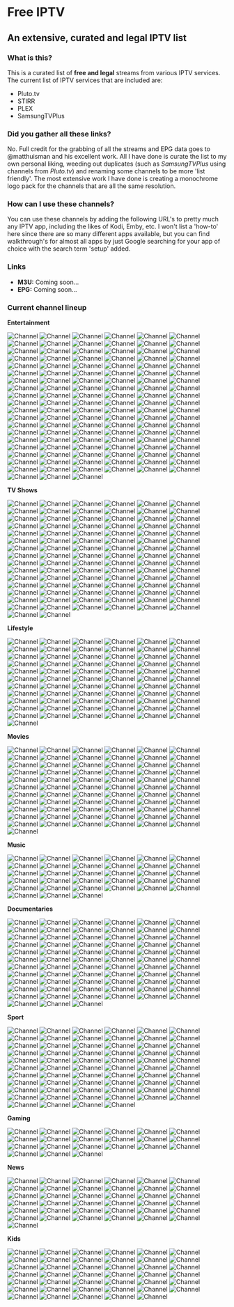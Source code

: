 # Free IPTV
## An extensive, curated and legal IPTV list

### What is this?
This is a curated list of **free and legal** streams from various IPTV services. The current list of IPTV services that are included are:
* Pluto.tv
* STIRR
* PLEX
* SamsungTVPlus

### Did you gather all these links?
No. Full credit for the grabbing of all the streams and EPG data goes to @matthuisman and his excellent work. All I have done is curate the list to my own personal liking, weeding out duplicates (such as *SamsungTVPlus* using channels from *Pluto.tv*) and renaming some channels to be more 'list friendly'. The most extensive work I have done is creating a monochrome logo pack for the channels that are all the same resolution.

### How can I use these channels?
You can use these channels by adding the following URL's to pretty much any IPTV app, including the likes of Kodi, Emby, etc. I won't list a 'how-to' here since there are so many different apps available, but you can find walkthrough's for almost all apps by just Google searching for your app of choice with the search term 'setup' added.

### Links
* **M3U:** Coming soon...
* **EPG:** Coming soon...

### Current channel lineup
**Entertainment**

![Channel](https://github.com/RW1986/IPTV/raw/main/logos/readme/Comedy_Central_Pluto_TV.png) ![Channel](https://github.com/RW1986/IPTV/raw/main/logos/readme/Comedy_Central_Animation.png) ![Channel](https://github.com/RW1986/IPTV/raw/main/logos/readme/BET_Pluto_TV_1.png) ![Channel](https://github.com/RW1986/IPTV/raw/main/logos/readme/BET_Pluto_TV_2.png) ![Channel](https://github.com/RW1986/IPTV/raw/main/logos/readme/BET_Her.png) ![Channel](https://github.com/RW1986/IPTV/raw/main/logos/readme/CONtv.png) ![Channel](https://github.com/RW1986/IPTV/raw/main/logos/readme/CONtv_Anime.png) ![Channel](https://github.com/RW1986/IPTV/raw/main/logos/readme/AXS_TV_NOW.png) ![Channel](https://github.com/RW1986/IPTV/raw/main/logos/readme/Comet.png) ![Channel](https://github.com/RW1986/IPTV/raw/main/logos/readme/DUST_1.png) ![Channel](https://github.com/RW1986/IPTV/raw/main/logos/readme/DUST_2.png) ![Channel](https://github.com/RW1986/IPTV/raw/main/logos/readme/DUST_3.png) ![Channel](https://github.com/RW1986/IPTV/raw/main/logos/readme/Game_Show_Central.png) ![Channel](https://github.com/RW1986/IPTV/raw/main/logos/readme/FilmRise_Classic_TV_1.png) ![Channel](https://github.com/RW1986/IPTV/raw/main/logos/readme/FilmRise_Classic_TV_2.png) ![Channel](https://github.com/RW1986/IPTV/raw/main/logos/readme/FilmRise_True_Crime.png) ![Channel](https://github.com/RW1986/IPTV/raw/main/logos/readme/FilmRise_Sci-Fi.png) ![Channel](https://github.com/RW1986/IPTV/raw/main/logos/readme/Buzzr.png) ![Channel](https://github.com/RW1986/IPTV/raw/main/logos/readme/Paramount+_Picks.png) ![Channel](https://github.com/RW1986/IPTV/raw/main/logos/readme/MTV_Pluto_TV.png) ![Channel](https://github.com/RW1986/IPTV/raw/main/logos/readme/MTV_Dating.png) ![Channel](https://github.com/RW1986/IPTV/raw/main/logos/readme/VH1_Hip_Hop_Family.png) ![Channel](https://github.com/RW1986/IPTV/raw/main/logos/readme/VH1_I_Love_Reality.png) ![Channel](https://github.com/RW1986/IPTV/raw/main/logos/readme/TV_Land_Drama.png) ![Channel](https://github.com/RW1986/IPTV/raw/main/logos/readme/TV_Land_Sitcoms.png) ![Channel](https://github.com/RW1986/IPTV/raw/main/logos/readme/Showtime_Selects.png) ![Channel](https://github.com/RW1986/IPTV/raw/main/logos/readme/Slightly_Off_By_IFC.png) ![Channel](https://github.com/RW1986/IPTV/raw/main/logos/readme/CHARGE_.png) ![Channel](https://github.com/RW1986/IPTV/raw/main/logos/readme/Pluto_TV_Classic_TV.png) ![Channel](https://github.com/RW1986/IPTV/raw/main/logos/readme/Pluto_TV_Series.png) ![Channel](https://github.com/RW1986/IPTV/raw/main/logos/readme/Pluto_TV_Game_Shows.png) ![Channel](https://github.com/RW1986/IPTV/raw/main/logos/readme/Pluto_TV_Drama_Life.png) ![Channel](https://github.com/RW1986/IPTV/raw/main/logos/readme/Pluto_TV_Crime.png) ![Channel](https://github.com/RW1986/IPTV/raw/main/logos/readme/Pluto_TV_Crime_Drama.png) ![Channel](https://github.com/RW1986/IPTV/raw/main/logos/readme/Pluto_TV_HER.png) ![Channel](https://github.com/RW1986/IPTV/raw/main/logos/readme/Pluto_TV_Love_Stories.png) ![Channel](https://github.com/RW1986/IPTV/raw/main/logos/readme/Pluto_TV_Retro_Drama.png) ![Channel](https://github.com/RW1986/IPTV/raw/main/logos/readme/Pluto_TV_Sci-Fi.png) ![Channel](https://github.com/RW1986/IPTV/raw/main/logos/readme/Pluto_TV_Sherlock.png) ![Channel](https://github.com/RW1986/IPTV/raw/main/logos/readme/Pluto_TV_Suspense.png) ![Channel](https://github.com/RW1986/IPTV/raw/main/logos/readme/Pluto_TV_Westerns.png) ![Channel](https://github.com/RW1986/IPTV/raw/main/logos/readme/Pluto_TV_Stand_Up.png) ![Channel](https://github.com/RW1986/IPTV/raw/main/logos/readme/Pluto_TV_Courtroom.png) ![Channel](https://github.com/RW1986/IPTV/raw/main/logos/readme/Pluto_TV_Inside.png) ![Channel](https://github.com/RW1986/IPTV/raw/main/logos/readme/Pluto_TV_Reality_1.png) ![Channel](https://github.com/RW1986/IPTV/raw/main/logos/readme/Pluto_TV_Reality_2.png) ![Channel](https://github.com/RW1986/IPTV/raw/main/logos/readme/Pluto_TV_Celebrity.png) ![Channel](https://github.com/RW1986/IPTV/raw/main/logos/readme/Pluto_TV_Paranormal_1.png) ![Channel](https://github.com/RW1986/IPTV/raw/main/logos/readme/Pluto_TV_Paranormal_2.png) ![Channel](https://github.com/RW1986/IPTV/raw/main/logos/readme/PBS_Digital_Studios.png) ![Channel](https://github.com/RW1986/IPTV/raw/main/logos/readme/FOX_SOUL.png) ![Channel](https://github.com/RW1986/IPTV/raw/main/logos/readme/AFV_TV.png) ![Channel](https://github.com/RW1986/IPTV/raw/main/logos/readme/AFV_Family.png) ![Channel](https://github.com/RW1986/IPTV/raw/main/logos/readme/Logo_Pluto_TV.png) ![Channel](https://github.com/RW1986/IPTV/raw/main/logos/readme/Stories_by_AMC.png) ![Channel](https://github.com/RW1986/IPTV/raw/main/logos/readme/CMT_Pluto_TV.png) ![Channel](https://github.com/RW1986/IPTV/raw/main/logos/readme/ION_Plus.png) ![Channel](https://github.com/RW1986/IPTV/raw/main/logos/readme/Spike_Pluto_TV.png) ![Channel](https://github.com/RW1986/IPTV/raw/main/logos/readme/Spike_Outdoors.png) ![Channel](https://github.com/RW1986/IPTV/raw/main/logos/readme/All_Action.png) ![Channel](https://github.com/RW1986/IPTV/raw/main/logos/readme/Classic_TV_Drama.png) ![Channel](https://github.com/RW1986/IPTV/raw/main/logos/readme/Classic_TV_Comedy.png) ![Channel](https://github.com/RW1986/IPTV/raw/main/logos/readme/Anime_All_Day_1.png) ![Channel](https://github.com/RW1986/IPTV/raw/main/logos/readme/Anime_All_Day_2.png) ![Channel](https://github.com/RW1986/IPTV/raw/main/logos/readme/Anime_All_Day_3.png) ![Channel](https://github.com/RW1986/IPTV/raw/main/logos/readme/Awesomeness_TV_1.png) ![Channel](https://github.com/RW1986/IPTV/raw/main/logos/readme/Awesomeness_TV_2.png) ![Channel](https://github.com/RW1986/IPTV/raw/main/logos/readme/WEtv_All_Reality.png) ![Channel](https://github.com/RW1986/IPTV/raw/main/logos/readme/WEtv_All_Weddings.png) ![Channel](https://github.com/RW1986/IPTV/raw/main/logos/readme/STIRR_City.png) ![Channel](https://github.com/RW1986/IPTV/raw/main/logos/readme/STIRR_Westerns.png) ![Channel](https://github.com/RW1986/IPTV/raw/main/logos/readme/Best_Ever_TV.png) ![Channel](https://github.com/RW1986/IPTV/raw/main/logos/readme/Brat_TV.png) ![Channel](https://github.com/RW1986/IPTV/raw/main/logos/readme/Happy_Days.png) ![Channel](https://github.com/RW1986/IPTV/raw/main/logos/readme/British_TV.png) ![Channel](https://github.com/RW1986/IPTV/raw/main/logos/readme/BritBox_Mysteries.png) ![Channel](https://github.com/RW1986/IPTV/raw/main/logos/readme/Cinehouse.png) ![Channel](https://github.com/RW1986/IPTV/raw/main/logos/readme/CineLife.png) ![Channel](https://github.com/RW1986/IPTV/raw/main/logos/readme/Circle.png) ![Channel](https://github.com/RW1986/IPTV/raw/main/logos/readme/American_Classics.png) ![Channel](https://github.com/RW1986/IPTV/raw/main/logos/readme/Comedy_Dynamics.png) ![Channel](https://github.com/RW1986/IPTV/raw/main/logos/readme/Dark_Matter_TV.png) ![Channel](https://github.com/RW1986/IPTV/raw/main/logos/readme/Dove_Channel.png) ![Channel](https://github.com/RW1986/IPTV/raw/main/logos/readme/PeopleTV_1.png) ![Channel](https://github.com/RW1986/IPTV/raw/main/logos/readme/PeopleTV_2.png) ![Channel](https://github.com/RW1986/IPTV/raw/main/logos/readme/LOL!_Network.png) ![Channel](https://github.com/RW1986/IPTV/raw/main/logos/readme/Dry_Bar_Comedy_1.png) ![Channel](https://github.com/RW1986/IPTV/raw/main/logos/readme/Dry_Bar_Comedy_2.png) ![Channel](https://github.com/RW1986/IPTV/raw/main/logos/readme/Electric_Now.png) ![Channel](https://github.com/RW1986/IPTV/raw/main/logos/readme/ET_Live.png) ![Channel](https://github.com/RW1986/IPTV/raw/main/logos/readme/FailArmy_1.png) ![Channel](https://github.com/RW1986/IPTV/raw/main/logos/readme/FailArmy_2.png) ![Channel](https://github.com/RW1986/IPTV/raw/main/logos/readme/Funny_AF.png) ![Channel](https://github.com/RW1986/IPTV/raw/main/logos/readme/Hollywire_1.png) ![Channel](https://github.com/RW1986/IPTV/raw/main/logos/readme/Hollywire_2.png) ![Channel](https://github.com/RW1986/IPTV/raw/main/logos/readme/Humor_Mill.png) ![Channel](https://github.com/RW1986/IPTV/raw/main/logos/readme/Nosey_1.png) ![Channel](https://github.com/RW1986/IPTV/raw/main/logos/readme/Nosey_2.png) ![Channel](https://github.com/RW1986/IPTV/raw/main/logos/readme/Judge_Nosey_1.png) ![Channel](https://github.com/RW1986/IPTV/raw/main/logos/readme/Judge_Nosey_2.png) ![Channel](https://github.com/RW1986/IPTV/raw/main/logos/readme/Real_Nosey.png) ![Channel](https://github.com/RW1986/IPTV/raw/main/logos/readme/ClixTV.png) ![Channel](https://github.com/RW1986/IPTV/raw/main/logos/readme/Judge_Faith.png) ![Channel](https://github.com/RW1986/IPTV/raw/main/logos/readme/Made_In_Britain.png) ![Channel](https://github.com/RW1986/IPTV/raw/main/logos/readme/Made_In_Hollywood.png) ![Channel](https://github.com/RW1986/IPTV/raw/main/logos/readme/Popstar!_TV.png) ![Channel](https://github.com/RW1986/IPTV/raw/main/logos/readme/RetroCrush.png) ![Channel](https://github.com/RW1986/IPTV/raw/main/logos/readme/RiffTrax_1.png) ![Channel](https://github.com/RW1986/IPTV/raw/main/logos/readme/RiffTrax_2.png) ![Channel](https://github.com/RW1986/IPTV/raw/main/logos/readme/RiffTrax_3.png) ![Channel](https://github.com/RW1986/IPTV/raw/main/logos/readme/Shorts.png) ![Channel](https://github.com/RW1986/IPTV/raw/main/logos/readme/Skills_+_Thrills.png) ![Channel](https://github.com/RW1986/IPTV/raw/main/logos/readme/Sofy.tv.png) ![Channel](https://github.com/RW1986/IPTV/raw/main/logos/readme/Stand-Up_TV.png) ![Channel](https://github.com/RW1986/IPTV/raw/main/logos/readme/The_Archive.png) ![Channel](https://github.com/RW1986/IPTV/raw/main/logos/readme/TokuSHOUTsu.png) ![Channel](https://github.com/RW1986/IPTV/raw/main/logos/readme/Western_TV.png) 

**TV Shows**

![Channel](https://github.com/RW1986/IPTV/raw/main/logos/readme/90210.png) ![Channel](https://github.com/RW1986/IPTV/raw/main/logos/readme/10_Years_Younger.png) ![Channel](https://github.com/RW1986/IPTV/raw/main/logos/readme/21_Jump_Street.png) ![Channel](https://github.com/RW1986/IPTV/raw/main/logos/readme/American_Gladiators.png) ![Channel](https://github.com/RW1986/IPTV/raw/main/logos/readme/Andromeda.png) ![Channel](https://github.com/RW1986/IPTV/raw/main/logos/readme/Antiques_Roadshow_UK.png) ![Channel](https://github.com/RW1986/IPTV/raw/main/logos/readme/Are_We_There_Yet.png) ![Channel](https://github.com/RW1986/IPTV/raw/main/logos/readme/Baywatch_1.png) ![Channel](https://github.com/RW1986/IPTV/raw/main/logos/readme/Baywatch_2.png) ![Channel](https://github.com/RW1986/IPTV/raw/main/logos/readme/Baywatch_3.png) ![Channel](https://github.com/RW1986/IPTV/raw/main/logos/readme/Beauty_and_the_Geek.png) ![Channel](https://github.com/RW1986/IPTV/raw/main/logos/readme/Best_of_Dr._Phil.png) ![Channel](https://github.com/RW1986/IPTV/raw/main/logos/readme/Beverly_Hillbillies_1.png) ![Channel](https://github.com/RW1986/IPTV/raw/main/logos/readme/Beverly_Hillbillies_2.png) ![Channel](https://github.com/RW1986/IPTV/raw/main/logos/readme/Black_Ink_Crew.png) ![Channel](https://github.com/RW1986/IPTV/raw/main/logos/readme/Choppertown.png) ![Channel](https://github.com/RW1986/IPTV/raw/main/logos/readme/COPS.png) ![Channel](https://github.com/RW1986/IPTV/raw/main/logos/readme/CSI.png) ![Channel](https://github.com/RW1986/IPTV/raw/main/logos/readme/Dark_Shadows.png) ![Channel](https://github.com/RW1986/IPTV/raw/main/logos/readme/Deal_or_No_Deal.png) ![Channel](https://github.com/RW1986/IPTV/raw/main/logos/readme/Degrassi.png) ![Channel](https://github.com/RW1986/IPTV/raw/main/logos/readme/Doctor_Who_Classic.png) ![Channel](https://github.com/RW1986/IPTV/raw/main/logos/readme/Dog_The_Bounty_Hunter_1.png) ![Channel](https://github.com/RW1986/IPTV/raw/main/logos/readme/Dog_The_Bounty_Hunter_2.png) ![Channel](https://github.com/RW1986/IPTV/raw/main/logos/readme/Dr._Oz.png) ![Channel](https://github.com/RW1986/IPTV/raw/main/logos/readme/Duck_Dynasty.png) ![Channel](https://github.com/RW1986/IPTV/raw/main/logos/readme/Family_Ties.png) ![Channel](https://github.com/RW1986/IPTV/raw/main/logos/readme/Fear_Factor.png) ![Channel](https://github.com/RW1986/IPTV/raw/main/logos/readme/Fear_Factor_Xtra.png) ![Channel](https://github.com/RW1986/IPTV/raw/main/logos/readme/Fifth_Gear.png) ![Channel](https://github.com/RW1986/IPTV/raw/main/logos/readme/FilmRise_Western.png) ![Channel](https://github.com/RW1986/IPTV/raw/main/logos/readme/Full_Custom_Garage.png) ![Channel](https://github.com/RW1986/IPTV/raw/main/logos/readme/Ghost_Dimension.png) ![Channel](https://github.com/RW1986/IPTV/raw/main/logos/readme/Ghost_Hunters.png) ![Channel](https://github.com/RW1986/IPTV/raw/main/logos/readme/Gunsmoke.png) ![Channel](https://github.com/RW1986/IPTV/raw/main/logos/readme/Heartland.png) ![Channel](https://github.com/RW1986/IPTV/raw/main/logos/readme/Hell's_Kitchen.png) ![Channel](https://github.com/RW1986/IPTV/raw/main/logos/readme/Highway_to_Heaven.png) ![Channel](https://github.com/RW1986/IPTV/raw/main/logos/readme/Homes_Under_The_Hammer.png) ![Channel](https://github.com/RW1986/IPTV/raw/main/logos/readme/Hunter.png) ![Channel](https://github.com/RW1986/IPTV/raw/main/logos/readme/Ice_Pilots.png) ![Channel](https://github.com/RW1986/IPTV/raw/main/logos/readme/Ink_Master.png) ![Channel](https://github.com/RW1986/IPTV/raw/main/logos/readme/Jersey_Shore.png) ![Channel](https://github.com/RW1986/IPTV/raw/main/logos/readme/Johnny_Carson_TV_1.png) ![Channel](https://github.com/RW1986/IPTV/raw/main/logos/readme/Johnny_Carson_TV_2.png) ![Channel](https://github.com/RW1986/IPTV/raw/main/logos/readme/Kitchen_Nightmares.png) ![Channel](https://github.com/RW1986/IPTV/raw/main/logos/readme/Love_&_Hip_Hop.png) ![Channel](https://github.com/RW1986/IPTV/raw/main/logos/readme/Lupin_the_3rd.png) ![Channel](https://github.com/RW1986/IPTV/raw/main/logos/readme/Matlock.png) ![Channel](https://github.com/RW1986/IPTV/raw/main/logos/readme/McLeod's_Daughters.png) ![Channel](https://github.com/RW1986/IPTV/raw/main/logos/readme/Midsomer_Murders.png) ![Channel](https://github.com/RW1986/IPTV/raw/main/logos/readme/Mission_Impossible.png) ![Channel](https://github.com/RW1986/IPTV/raw/main/logos/readme/Most_Haunted.png) ![Channel](https://github.com/RW1986/IPTV/raw/main/logos/readme/MST3K_One.png) ![Channel](https://github.com/RW1986/IPTV/raw/main/logos/readme/MST3K_Three.png) ![Channel](https://github.com/RW1986/IPTV/raw/main/logos/readme/MST3K_Two.png) ![Channel](https://github.com/RW1986/IPTV/raw/main/logos/readme/Mutant_X.png) ![Channel](https://github.com/RW1986/IPTV/raw/main/logos/readme/Mythbusters.png) ![Channel](https://github.com/RW1986/IPTV/raw/main/logos/readme/Narcos.png) ![Channel](https://github.com/RW1986/IPTV/raw/main/logos/readme/Naruto.png) ![Channel](https://github.com/RW1986/IPTV/raw/main/logos/readme/Nashville.png) ![Channel](https://github.com/RW1986/IPTV/raw/main/logos/readme/One_Piece.png) ![Channel](https://github.com/RW1986/IPTV/raw/main/logos/readme/Paranormal_State.png) ![Channel](https://github.com/RW1986/IPTV/raw/main/logos/readme/Rescue_911.png) ![Channel](https://github.com/RW1986/IPTV/raw/main/logos/readme/Secret_Dealers.png) ![Channel](https://github.com/RW1986/IPTV/raw/main/logos/readme/Sensing_Murder.png) ![Channel](https://github.com/RW1986/IPTV/raw/main/logos/readme/Space_1999.png) ![Channel](https://github.com/RW1986/IPTV/raw/main/logos/readme/Star_Trek.png) ![Channel](https://github.com/RW1986/IPTV/raw/main/logos/readme/Survivor.png) ![Channel](https://github.com/RW1986/IPTV/raw/main/logos/readme/The_Addams_Family.png) ![Channel](https://github.com/RW1986/IPTV/raw/main/logos/readme/The_Amazing_Race.png) ![Channel](https://github.com/RW1986/IPTV/raw/main/logos/readme/The_Andy_Griffith_Show.png) ![Channel](https://github.com/RW1986/IPTV/raw/main/logos/readme/The_Bob_Ross_Channel.png) ![Channel](https://github.com/RW1986/IPTV/raw/main/logos/readme/The_Carol_Burnett_Show.png) ![Channel](https://github.com/RW1986/IPTV/raw/main/logos/readme/The_Challenge.png) ![Channel](https://github.com/RW1986/IPTV/raw/main/logos/readme/The_Love_Boat.png) ![Channel](https://github.com/RW1986/IPTV/raw/main/logos/readme/The_Price_Is_Right.png) ![Channel](https://github.com/RW1986/IPTV/raw/main/logos/readme/The_Rifleman.png) ![Channel](https://github.com/RW1986/IPTV/raw/main/logos/readme/The_Simple_Life.png) ![Channel](https://github.com/RW1986/IPTV/raw/main/logos/readme/The_Walking_Dead_Universe_1.png) ![Channel](https://github.com/RW1986/IPTV/raw/main/logos/readme/The_Walking_Dead_Universe_2.png) ![Channel](https://github.com/RW1986/IPTV/raw/main/logos/readme/Three's_Company.png) ![Channel](https://github.com/RW1986/IPTV/raw/main/logos/readme/Tosh.0.png) ![Channel](https://github.com/RW1986/IPTV/raw/main/logos/readme/Undercover_Boss_Global.png) ![Channel](https://github.com/RW1986/IPTV/raw/main/logos/readme/Unsolved_Mysteries.png) ![Channel](https://github.com/RW1986/IPTV/raw/main/logos/readme/Wanted_Dead_or_Alive.png) ![Channel](https://github.com/RW1986/IPTV/raw/main/logos/readme/Wild_at_Heart.png) ![Channel](https://github.com/RW1986/IPTV/raw/main/logos/readme/Wild_'N_Out.png) ![Channel](https://github.com/RW1986/IPTV/raw/main/logos/readme/Wings.png) ![Channel](https://github.com/RW1986/IPTV/raw/main/logos/readme/Wipeout.png) ![Channel](https://github.com/RW1986/IPTV/raw/main/logos/readme/Wipeout_Xtra.png) ![Channel](https://github.com/RW1986/IPTV/raw/main/logos/readme/Yu-Gi-Oh.png) 

**Lifestyle**

![Channel](https://github.com/RW1986/IPTV/raw/main/logos/readme/BBC_Home.png) ![Channel](https://github.com/RW1986/IPTV/raw/main/logos/readme/BBC_Food.png) ![Channel](https://github.com/RW1986/IPTV/raw/main/logos/readme/Pluto_TV_Best_Life.png) ![Channel](https://github.com/RW1986/IPTV/raw/main/logos/readme/Pluto_TV_Cookalong.png) ![Channel](https://github.com/RW1986/IPTV/raw/main/logos/readme/Pluto_TV_Food.png) ![Channel](https://github.com/RW1986/IPTV/raw/main/logos/readme/Pluto_TV_Home_1.png) ![Channel](https://github.com/RW1986/IPTV/raw/main/logos/readme/Pluto_TV_Home_2.png) ![Channel](https://github.com/RW1986/IPTV/raw/main/logos/readme/Pluto_TV_Health.png) ![Channel](https://github.com/RW1986/IPTV/raw/main/logos/readme/Pluto_TV_Travel_1.png) ![Channel](https://github.com/RW1986/IPTV/raw/main/logos/readme/Pluto_TV_Travel_2.png) ![Channel](https://github.com/RW1986/IPTV/raw/main/logos/readme/Pluto_TV_Weddings_1.png) ![Channel](https://github.com/RW1986/IPTV/raw/main/logos/readme/Pluto_TV_Weddings_2.png) ![Channel](https://github.com/RW1986/IPTV/raw/main/logos/readme/Pluto_TV_Motor.png) ![Channel](https://github.com/RW1986/IPTV/raw/main/logos/readme/Pluto_TV_Cars.png) ![Channel](https://github.com/RW1986/IPTV/raw/main/logos/readme/Pluto_TV_Cats.png) ![Channel](https://github.com/RW1986/IPTV/raw/main/logos/readme/Pluto_TV_Dogs.png) ![Channel](https://github.com/RW1986/IPTV/raw/main/logos/readme/AbsintheTV.png) ![Channel](https://github.com/RW1986/IPTV/raw/main/logos/readme/America's_Test_Kitchen_1.png) ![Channel](https://github.com/RW1986/IPTV/raw/main/logos/readme/America's_Test_Kitchen_2.png) ![Channel](https://github.com/RW1986/IPTV/raw/main/logos/readme/Bar_Rescue.png) ![Channel](https://github.com/RW1986/IPTV/raw/main/logos/readme/Big_Life_.png) ![Channel](https://github.com/RW1986/IPTV/raw/main/logos/readme/BspokeTV.png) ![Channel](https://github.com/RW1986/IPTV/raw/main/logos/readme/GFN_TV.png) ![Channel](https://github.com/RW1986/IPTV/raw/main/logos/readme/Glewed_TV_1.png) ![Channel](https://github.com/RW1986/IPTV/raw/main/logos/readme/Glewed_TV_2.png) ![Channel](https://github.com/RW1986/IPTV/raw/main/logos/readme/Chassy.png) ![Channel](https://github.com/RW1986/IPTV/raw/main/logos/readme/Complex.png) ![Channel](https://github.com/RW1986/IPTV/raw/main/logos/readme/Cooking_Panda.png) ![Channel](https://github.com/RW1986/IPTV/raw/main/logos/readme/Dabl.png) ![Channel](https://github.com/RW1986/IPTV/raw/main/logos/readme/The_Design_Network.png) ![Channel](https://github.com/RW1986/IPTV/raw/main/logos/readme/eScapes.png) ![Channel](https://github.com/RW1986/IPTV/raw/main/logos/readme/Fashion_TV.png) ![Channel](https://github.com/RW1986/IPTV/raw/main/logos/readme/Food_TV.png) ![Channel](https://github.com/RW1986/IPTV/raw/main/logos/readme/GoTraveler.png) ![Channel](https://github.com/RW1986/IPTV/raw/main/logos/readme/Real_Life.png) ![Channel](https://github.com/RW1986/IPTV/raw/main/logos/readme/Real_Stories.png) ![Channel](https://github.com/RW1986/IPTV/raw/main/logos/readme/So_Yummy.png) ![Channel](https://github.com/RW1986/IPTV/raw/main/logos/readme/Gusto_TV_1.png) ![Channel](https://github.com/RW1986/IPTV/raw/main/logos/readme/Gusto_TV_2.png) ![Channel](https://github.com/RW1986/IPTV/raw/main/logos/readme/Hungry.png) ![Channel](https://github.com/RW1986/IPTV/raw/main/logos/readme/Insight_TV_1.png) ![Channel](https://github.com/RW1986/IPTV/raw/main/logos/readme/Insight_TV_2.png) ![Channel](https://github.com/RW1986/IPTV/raw/main/logos/readme/Journy.png) ![Channel](https://github.com/RW1986/IPTV/raw/main/logos/readme/Julia_Child.png) ![Channel](https://github.com/RW1986/IPTV/raw/main/logos/readme/Kitchen_Stories.png) ![Channel](https://github.com/RW1986/IPTV/raw/main/logos/readme/Bon_Appetit.png) ![Channel](https://github.com/RW1986/IPTV/raw/main/logos/readme/DrinkTV.png) ![Channel](https://github.com/RW1986/IPTV/raw/main/logos/readme/Lively_Place_1.png) ![Channel](https://github.com/RW1986/IPTV/raw/main/logos/readme/Lively_Place_2.png) ![Channel](https://github.com/RW1986/IPTV/raw/main/logos/readme/Lively_Place_3.png) ![Channel](https://github.com/RW1986/IPTV/raw/main/logos/readme/Love_Destination.png) ![Channel](https://github.com/RW1986/IPTV/raw/main/logos/readme/More_U.png) ![Channel](https://github.com/RW1986/IPTV/raw/main/logos/readme/Naturescape.png) ![Channel](https://github.com/RW1986/IPTV/raw/main/logos/readme/Outside_TV_+.png) ![Channel](https://github.com/RW1986/IPTV/raw/main/logos/readme/People_are_Awesome_1.png) ![Channel](https://github.com/RW1986/IPTV/raw/main/logos/readme/People_Are_Awesome_2.png) ![Channel](https://github.com/RW1986/IPTV/raw/main/logos/readme/SOAR.png) ![Channel](https://github.com/RW1986/IPTV/raw/main/logos/readme/Spark_TV.png) ![Channel](https://github.com/RW1986/IPTV/raw/main/logos/readme/Tastemade.png) ![Channel](https://github.com/RW1986/IPTV/raw/main/logos/readme/The_Craftistry.png) ![Channel](https://github.com/RW1986/IPTV/raw/main/logos/readme/The_Pet_Collective.png) ![Channel](https://github.com/RW1986/IPTV/raw/main/logos/readme/Bridezillas.png) ![Channel](https://github.com/RW1986/IPTV/raw/main/logos/readme/TravelXP.png) ![Channel](https://github.com/RW1986/IPTV/raw/main/logos/readme/GoUSA_TV.png) ![Channel](https://github.com/RW1986/IPTV/raw/main/logos/readme/Truly_1.png) ![Channel](https://github.com/RW1986/IPTV/raw/main/logos/readme/Truly_2.png) ![Channel](https://github.com/RW1986/IPTV/raw/main/logos/readme/US_Weekly_TV.png) 

**Movies**

![Channel](https://github.com/RW1986/IPTV/raw/main/logos/readme/Paramount_Movie_Channel.png) ![Channel](https://github.com/RW1986/IPTV/raw/main/logos/readme/IFC_Films_Picks.png) ![Channel](https://github.com/RW1986/IPTV/raw/main/logos/readme/AMC_Thrillers.png) ![Channel](https://github.com/RW1986/IPTV/raw/main/logos/readme/Hallmark_Movies_&_More.png) ![Channel](https://github.com/RW1986/IPTV/raw/main/logos/readme/Pluto_TV_Movies.png) ![Channel](https://github.com/RW1986/IPTV/raw/main/logos/readme/Pluto_TV_Family_Movies.png) ![Channel](https://github.com/RW1986/IPTV/raw/main/logos/readme/Pluto_TV_Comedy_Movies_1.png) ![Channel](https://github.com/RW1986/IPTV/raw/main/logos/readme/Pluto_TV_Comedy_Movies_2.png) ![Channel](https://github.com/RW1986/IPTV/raw/main/logos/readme/Pluto_TV_Drama_Movies_1.png) ![Channel](https://github.com/RW1986/IPTV/raw/main/logos/readme/Pluto_TV_Drama_Movies_2.png) ![Channel](https://github.com/RW1986/IPTV/raw/main/logos/readme/Pluto_TV_Sci-Fi_Movies.png) ![Channel](https://github.com/RW1986/IPTV/raw/main/logos/readme/Pluto_TV_Action_Movies_1.png) ![Channel](https://github.com/RW1986/IPTV/raw/main/logos/readme/Pluto_TV_Action_Movies_2.png) ![Channel](https://github.com/RW1986/IPTV/raw/main/logos/readme/Pluto_TV_Western_Movies.png) ![Channel](https://github.com/RW1986/IPTV/raw/main/logos/readme/Pluto_TV_Thrillers_Movies_1.png) ![Channel](https://github.com/RW1986/IPTV/raw/main/logos/readme/Pluto_TV_Thrillers_Movies_2.png) ![Channel](https://github.com/RW1986/IPTV/raw/main/logos/readme/Pluto_TV_Kids_Animation_Movies.png) ![Channel](https://github.com/RW1986/IPTV/raw/main/logos/readme/Pluto_TV_Britpocalypse.png) ![Channel](https://github.com/RW1986/IPTV/raw/main/logos/readme/Pluto_TV_Crime_Movies.png) ![Channel](https://github.com/RW1986/IPTV/raw/main/logos/readme/Pluto_TV_Cult_Films_1.png) ![Channel](https://github.com/RW1986/IPTV/raw/main/logos/readme/Pluto_TV_Cult_Films_2.png) ![Channel](https://github.com/RW1986/IPTV/raw/main/logos/readme/Pluto_TV_Fantastic_Movies.png) ![Channel](https://github.com/RW1986/IPTV/raw/main/logos/readme/Pluto_TV_Horror_Movies.png) ![Channel](https://github.com/RW1986/IPTV/raw/main/logos/readme/Pluto_TV_Indies.png) ![Channel](https://github.com/RW1986/IPTV/raw/main/logos/readme/Pluto_TV_Romance_Movies_1.png) ![Channel](https://github.com/RW1986/IPTV/raw/main/logos/readme/Pluto_TV_Romance_Movies_2.png) ![Channel](https://github.com/RW1986/IPTV/raw/main/logos/readme/Pluto_TV_Spotlight.png) ![Channel](https://github.com/RW1986/IPTV/raw/main/logos/readme/Pluto_TV_Staff_Picks.png) ![Channel](https://github.com/RW1986/IPTV/raw/main/logos/readme/Pluto_TV_Terror_Movies.png) ![Channel](https://github.com/RW1986/IPTV/raw/main/logos/readme/STIRR_Movies.png) ![Channel](https://github.com/RW1986/IPTV/raw/main/logos/readme/STIRR_Horror_Movies.png) ![Channel](https://github.com/RW1986/IPTV/raw/main/logos/readme/FilmRise_Free_Movies_1.png) ![Channel](https://github.com/RW1986/IPTV/raw/main/logos/readme/FilmRise_Free_Movies_2.png) ![Channel](https://github.com/RW1986/IPTV/raw/main/logos/readme/FilmRise_Free_Movies_3.png) ![Channel](https://github.com/RW1986/IPTV/raw/main/logos/readme/FilmRise_Action.png) ![Channel](https://github.com/RW1986/IPTV/raw/main/logos/readme/FilmRise_Family_Movies.png) ![Channel](https://github.com/RW1986/IPTV/raw/main/logos/readme/70s_Cinema.png) ![Channel](https://github.com/RW1986/IPTV/raw/main/logos/readme/80s_Rewind.png) ![Channel](https://github.com/RW1986/IPTV/raw/main/logos/readme/90s_Throwback.png) ![Channel](https://github.com/RW1986/IPTV/raw/main/logos/readme/Movie_Mix_1.png) ![Channel](https://github.com/RW1986/IPTV/raw/main/logos/readme/Movie_Mix_2.png) ![Channel](https://github.com/RW1986/IPTV/raw/main/logos/readme/CineVault_80s.png) ![Channel](https://github.com/RW1986/IPTV/raw/main/logos/readme/CineVault_Westerns.png) ![Channel](https://github.com/RW1986/IPTV/raw/main/logos/readme/Classic_Movies_Channel.png) ![Channel](https://github.com/RW1986/IPTV/raw/main/logos/readme/Filmstream_1.png) ![Channel](https://github.com/RW1986/IPTV/raw/main/logos/readme/Filmstream_2.png) ![Channel](https://github.com/RW1986/IPTV/raw/main/logos/readme/Filmzie.png) ![Channel](https://github.com/RW1986/IPTV/raw/main/logos/readme/Movies_Central.png) ![Channel](https://github.com/RW1986/IPTV/raw/main/logos/readme/Freebie_TV.png) ![Channel](https://github.com/RW1986/IPTV/raw/main/logos/readme/Gravitas_Movies_1.png) ![Channel](https://github.com/RW1986/IPTV/raw/main/logos/readme/Gravitas_Movies_2.png) ![Channel](https://github.com/RW1986/IPTV/raw/main/logos/readme/MovieSphere_1.png) ![Channel](https://github.com/RW1986/IPTV/raw/main/logos/readme/MovieSphere_2.png) ![Channel](https://github.com/RW1986/IPTV/raw/main/logos/readme/Rakuten_TV_Comedy_Movies.png) ![Channel](https://github.com/RW1986/IPTV/raw/main/logos/readme/Rakuten_TV_Action_Movies.png) ![Channel](https://github.com/RW1986/IPTV/raw/main/logos/readme/Rakuten_TV_Drama_Movies.png) ![Channel](https://github.com/RW1986/IPTV/raw/main/logos/readme/Black_Cinema.png) ![Channel](https://github.com/RW1986/IPTV/raw/main/logos/readme/MyTime_Movie_Network.png) ![Channel](https://github.com/RW1986/IPTV/raw/main/logos/readme/The_Asylum_1.png) ![Channel](https://github.com/RW1986/IPTV/raw/main/logos/readme/The_Asylum_2.png) ![Channel](https://github.com/RW1986/IPTV/raw/main/logos/readme/The_Asylum_3.png) ![Channel](https://github.com/RW1986/IPTV/raw/main/logos/readme/Bigtime.png) ![Channel](https://github.com/RW1986/IPTV/raw/main/logos/readme/The_Film_Detective.png) ![Channel](https://github.com/RW1986/IPTV/raw/main/logos/readme/Flicks_of_Fury.png) ![Channel](https://github.com/RW1986/IPTV/raw/main/logos/readme/The_Movie_Hub.png) ![Channel](https://github.com/RW1986/IPTV/raw/main/logos/readme/Movies4Free.png) ![Channel](https://github.com/RW1986/IPTV/raw/main/logos/readme/24_Hour_Free_Movies.png) 

**Music**

![Channel](https://github.com/RW1986/IPTV/raw/main/logos/readme/MTV_Spankin'_New.png) ![Channel](https://github.com/RW1986/IPTV/raw/main/logos/readme/MTV_Biggest_Pop.png) ![Channel](https://github.com/RW1986/IPTV/raw/main/logos/readme/MTV_Block_Party.png) ![Channel](https://github.com/RW1986/IPTV/raw/main/logos/readme/Yo!_MTV.png) ![Channel](https://github.com/RW1986/IPTV/raw/main/logos/readme/CMT_Equal_Play.png) ![Channel](https://github.com/RW1986/IPTV/raw/main/logos/readme/Vevo_Pop.png) ![Channel](https://github.com/RW1986/IPTV/raw/main/logos/readme/Vevo_R&B.png) ![Channel](https://github.com/RW1986/IPTV/raw/main/logos/readme/Vevo_Country.png) ![Channel](https://github.com/RW1986/IPTV/raw/main/logos/readme/Vevo_'70s.png) ![Channel](https://github.com/RW1986/IPTV/raw/main/logos/readme/Vevo_'80s.png) ![Channel](https://github.com/RW1986/IPTV/raw/main/logos/readme/Vevo_'90s.png) ![Channel](https://github.com/RW1986/IPTV/raw/main/logos/readme/Vevo_2K.png) ![Channel](https://github.com/RW1986/IPTV/raw/main/logos/readme/Stingray_Greatest_Hits.png) ![Channel](https://github.com/RW1986/IPTV/raw/main/logos/readme/Stingray_Pop_Adult.png) ![Channel](https://github.com/RW1986/IPTV/raw/main/logos/readme/Stingray_Classic_Rock.png) ![Channel](https://github.com/RW1986/IPTV/raw/main/logos/readme/Stingray_Rock_Alternative.png) ![Channel](https://github.com/RW1986/IPTV/raw/main/logos/readme/Stingray_Flashback_70s.png) ![Channel](https://github.com/RW1986/IPTV/raw/main/logos/readme/Stingray_Everything_80s.png) ![Channel](https://github.com/RW1986/IPTV/raw/main/logos/readme/Stingray_Hit_List.png) ![Channel](https://github.com/RW1986/IPTV/raw/main/logos/readme/Stingray_Hot_Country.png) ![Channel](https://github.com/RW1986/IPTV/raw/main/logos/readme/Stingray_Urban_Beats.png) ![Channel](https://github.com/RW1986/IPTV/raw/main/logos/readme/Stingray_DJAZZ.png) ![Channel](https://github.com/RW1986/IPTV/raw/main/logos/readme/Stingray_Qello.png) ![Channel](https://github.com/RW1986/IPTV/raw/main/logos/readme/XITE_Just_Chill.png) ![Channel](https://github.com/RW1986/IPTV/raw/main/logos/readme/XITE_Rock_On.png) ![Channel](https://github.com/RW1986/IPTV/raw/main/logos/readme/Clubbing_TV.png) ![Channel](https://github.com/RW1986/IPTV/raw/main/logos/readme/Deluxe_Lounge_HD.png) ![Channel](https://github.com/RW1986/IPTV/raw/main/logos/readme/Front_Row_Channel.png) ![Channel](https://github.com/RW1986/IPTV/raw/main/logos/readme/QwestTV_Mix.png) ![Channel](https://github.com/RW1986/IPTV/raw/main/logos/readme/QwestTV_Classical.png) ![Channel](https://github.com/RW1986/IPTV/raw/main/logos/readme/Live_Music_Replay.png) ![Channel](https://github.com/RW1986/IPTV/raw/main/logos/readme/LiveXLive.png) ![Channel](https://github.com/RW1986/IPTV/raw/main/logos/readme/Classica.png) 

**Documentaries**

![Channel](https://github.com/RW1986/IPTV/raw/main/logos/readme/PBS_America.png) ![Channel](https://github.com/RW1986/IPTV/raw/main/logos/readme/Smithsonian_Channel_Selects.png) ![Channel](https://github.com/RW1986/IPTV/raw/main/logos/readme/My5_Documentaries.png) ![Channel](https://github.com/RW1986/IPTV/raw/main/logos/readme/My5_Crime.png) ![Channel](https://github.com/RW1986/IPTV/raw/main/logos/readme/My5_GP's.png) ![Channel](https://github.com/RW1986/IPTV/raw/main/logos/readme/Space_Channel.png) ![Channel](https://github.com/RW1986/IPTV/raw/main/logos/readme/Pluto_TV_Documentaries_1.png) ![Channel](https://github.com/RW1986/IPTV/raw/main/logos/readme/Pluto_TV_Documentaries_2.png) ![Channel](https://github.com/RW1986/IPTV/raw/main/logos/readme/Pluto_TV_History_1.png) ![Channel](https://github.com/RW1986/IPTV/raw/main/logos/readme/Pluto_TV_History_2.png) ![Channel](https://github.com/RW1986/IPTV/raw/main/logos/readme/Pluto_TV_Animals_1.png) ![Channel](https://github.com/RW1986/IPTV/raw/main/logos/readme/Pluto_TV_Animals_2.png) ![Channel](https://github.com/RW1986/IPTV/raw/main/logos/readme/Pluto_TV_Science_1.png) ![Channel](https://github.com/RW1986/IPTV/raw/main/logos/readme/Pluto_TV_Science_2.png) ![Channel](https://github.com/RW1986/IPTV/raw/main/logos/readme/Pluto_TV_Military.png) ![Channel](https://github.com/RW1986/IPTV/raw/main/logos/readme/Pluto_TV_Biography.png) ![Channel](https://github.com/RW1986/IPTV/raw/main/logos/readme/Pluto_TV_Conspiracy.png) ![Channel](https://github.com/RW1986/IPTV/raw/main/logos/readme/Pluto_TV_Lives_1.png) ![Channel](https://github.com/RW1986/IPTV/raw/main/logos/readme/Pluto_TV_Lives_2.png) ![Channel](https://github.com/RW1986/IPTV/raw/main/logos/readme/Pluto_TV_Nature.png) ![Channel](https://github.com/RW1986/IPTV/raw/main/logos/readme/Pluto_TV_Space.png) ![Channel](https://github.com/RW1986/IPTV/raw/main/logos/readme/Pluto_TV_True_Crime.png) ![Channel](https://github.com/RW1986/IPTV/raw/main/logos/readme/Cold_Case_Files.png) ![Channel](https://github.com/RW1986/IPTV/raw/main/logos/readme/Court_TV.png) ![Channel](https://github.com/RW1986/IPTV/raw/main/logos/readme/Crime_360.png) ![Channel](https://github.com/RW1986/IPTV/raw/main/logos/readme/Crime_360_+.png) ![Channel](https://github.com/RW1986/IPTV/raw/main/logos/readme/Crime_Investigation.png) ![Channel](https://github.com/RW1986/IPTV/raw/main/logos/readme/Deadly_Women.png) ![Channel](https://github.com/RW1986/IPTV/raw/main/logos/readme/Docurama.png) ![Channel](https://github.com/RW1986/IPTV/raw/main/logos/readme/Explore_by_TVPlayer.png) ![Channel](https://github.com/RW1986/IPTV/raw/main/logos/readme/FBI_Files.png) ![Channel](https://github.com/RW1986/IPTV/raw/main/logos/readme/Forensic_Files.png) ![Channel](https://github.com/RW1986/IPTV/raw/main/logos/readme/Humanity_Documentaries.png) ![Channel](https://github.com/RW1986/IPTV/raw/main/logos/readme/VICE.png) ![Channel](https://github.com/RW1986/IPTV/raw/main/logos/readme/Reelz.png) ![Channel](https://github.com/RW1986/IPTV/raw/main/logos/readme/InTrouble.png) ![Channel](https://github.com/RW1986/IPTV/raw/main/logos/readme/InWild.png) ![Channel](https://github.com/RW1986/IPTV/raw/main/logos/readme/InWonder.png) ![Channel](https://github.com/RW1986/IPTV/raw/main/logos/readme/Law_&_Crime_.png) ![Channel](https://github.com/RW1986/IPTV/raw/main/logos/readme/Love_Nature_4K.png) ![Channel](https://github.com/RW1986/IPTV/raw/main/logos/readme/Luxe.TV.png) ![Channel](https://github.com/RW1986/IPTV/raw/main/logos/readme/This_Old_House.png) ![Channel](https://github.com/RW1986/IPTV/raw/main/logos/readme/Danger_TV.png) ![Channel](https://github.com/RW1986/IPTV/raw/main/logos/readme/Monarda_Arts.png) ![Channel](https://github.com/RW1986/IPTV/raw/main/logos/readme/Pattrn.png) ![Channel](https://github.com/RW1986/IPTV/raw/main/logos/readme/Planet_Knowledge.png) ![Channel](https://github.com/RW1986/IPTV/raw/main/logos/readme/America_vs._Addiction.png) ![Channel](https://github.com/RW1986/IPTV/raw/main/logos/readme/Clarity_4K.png) ![Channel](https://github.com/RW1986/IPTV/raw/main/logos/readme/Police_Women.png) ![Channel](https://github.com/RW1986/IPTV/raw/main/logos/readme/PowerNation.png) ![Channel](https://github.com/RW1986/IPTV/raw/main/logos/readme/Real_Crime.png) ![Channel](https://github.com/RW1986/IPTV/raw/main/logos/readme/Real_Wild.png) ![Channel](https://github.com/RW1986/IPTV/raw/main/logos/readme/Runtime.png) ![Channel](https://github.com/RW1986/IPTV/raw/main/logos/readme/Slow_TV.png) ![Channel](https://github.com/RW1986/IPTV/raw/main/logos/readme/The_Jack_Hanna_Channel.png) ![Channel](https://github.com/RW1986/IPTV/raw/main/logos/readme/The_New_Detectives_1.png) ![Channel](https://github.com/RW1986/IPTV/raw/main/logos/readme/The_New_Detectives_2.png) ![Channel](https://github.com/RW1986/IPTV/raw/main/logos/readme/Get.factual.png) ![Channel](https://github.com/RW1986/IPTV/raw/main/logos/readme/Timeline.png) ![Channel](https://github.com/RW1986/IPTV/raw/main/logos/readme/MagellanTV.png) ![Channel](https://github.com/RW1986/IPTV/raw/main/logos/readme/Tiny_House_Nation.png) ![Channel](https://github.com/RW1986/IPTV/raw/main/logos/readme/Unidentified.png) ![Channel](https://github.com/RW1986/IPTV/raw/main/logos/readme/Voyager_Documentaries_1.png) ![Channel](https://github.com/RW1986/IPTV/raw/main/logos/readme/Voyager_Documentaries_2.png) ![Channel](https://github.com/RW1986/IPTV/raw/main/logos/readme/Wild_Stories.png) ![Channel](https://github.com/RW1986/IPTV/raw/main/logos/readme/WildEarth.png) ![Channel](https://github.com/RW1986/IPTV/raw/main/logos/readme/WIRED.png) ![Channel](https://github.com/RW1986/IPTV/raw/main/logos/readme/Wonder.png) ![Channel](https://github.com/RW1986/IPTV/raw/main/logos/readme/Xplore.png) 

**Sport**

![Channel](https://github.com/RW1986/IPTV/raw/main/logos/readme/NFL_Channel.png) ![Channel](https://github.com/RW1986/IPTV/raw/main/logos/readme/MLB.png) ![Channel](https://github.com/RW1986/IPTV/raw/main/logos/readme/MLS.png) ![Channel](https://github.com/RW1986/IPTV/raw/main/logos/readme/PGA_Tour.png) ![Channel](https://github.com/RW1986/IPTV/raw/main/logos/readme/Pluto_TV_Sports_1.png) ![Channel](https://github.com/RW1986/IPTV/raw/main/logos/readme/Pluto_TV_Sports_2.png) ![Channel](https://github.com/RW1986/IPTV/raw/main/logos/readme/Pluto_TV_Action_Sports.png) ![Channel](https://github.com/RW1986/IPTV/raw/main/logos/readme/Pluto_TV_Backcountry.png) ![Channel](https://github.com/RW1986/IPTV/raw/main/logos/readme/Pluto_TV_Fishing.png) ![Channel](https://github.com/RW1986/IPTV/raw/main/logos/readme/Pluto_TV_Fight_1.png) ![Channel](https://github.com/RW1986/IPTV/raw/main/logos/readme/Pluto_TV_Fight_2.png) ![Channel](https://github.com/RW1986/IPTV/raw/main/logos/readme/Pluto_TV_Boxing.png) ![Channel](https://github.com/RW1986/IPTV/raw/main/logos/readme/Pluto_TV_Pro_Wrestling.png) ![Channel](https://github.com/RW1986/IPTV/raw/main/logos/readme/Fight_Network.png) ![Channel](https://github.com/RW1986/IPTV/raw/main/logos/readme/IMPACT_Wrestling_1.png) ![Channel](https://github.com/RW1986/IPTV/raw/main/logos/readme/IMPACT_Wrestling_2.png) ![Channel](https://github.com/RW1986/IPTV/raw/main/logos/readme/Ring_of_Honor.png) ![Channel](https://github.com/RW1986/IPTV/raw/main/logos/readme/Lucha_Libre_AAA.png) ![Channel](https://github.com/RW1986/IPTV/raw/main/logos/readme/FOX_Sports.png) ![Channel](https://github.com/RW1986/IPTV/raw/main/logos/readme/CBS_Sports_HQ.png) ![Channel](https://github.com/RW1986/IPTV/raw/main/logos/readme/EDGESport.png) ![Channel](https://github.com/RW1986/IPTV/raw/main/logos/readme/ACCDN.png) ![Channel](https://github.com/RW1986/IPTV/raw/main/logos/readme/beIN_SPORTS_XTRA.png) ![Channel](https://github.com/RW1986/IPTV/raw/main/logos/readme/SportsGrid.png) ![Channel](https://github.com/RW1986/IPTV/raw/main/logos/readme/Adventure_Sports_Network.png) ![Channel](https://github.com/RW1986/IPTV/raw/main/logos/readme/Bellator_MMA.png) ![Channel](https://github.com/RW1986/IPTV/raw/main/logos/readme/Channel_Fight.png) ![Channel](https://github.com/RW1986/IPTV/raw/main/logos/readme/Combat_Go.png) ![Channel](https://github.com/RW1986/IPTV/raw/main/logos/readme/Extreme_Plus.png) ![Channel](https://github.com/RW1986/IPTV/raw/main/logos/readme/FTF.png) ![Channel](https://github.com/RW1986/IPTV/raw/main/logos/readme/FUEL_TV.png) ![Channel](https://github.com/RW1986/IPTV/raw/main/logos/readme/GLORY_Kickboxing_1.png) ![Channel](https://github.com/RW1986/IPTV/raw/main/logos/readme/GLORY_Kickboxing_2.png) ![Channel](https://github.com/RW1986/IPTV/raw/main/logos/readme/HorizonSports.png) ![Channel](https://github.com/RW1986/IPTV/raw/main/logos/readme/Horse_&_Country.png) ![Channel](https://github.com/RW1986/IPTV/raw/main/logos/readme/MavTV_Select.png) ![Channel](https://github.com/RW1986/IPTV/raw/main/logos/readme/MMA_TV.png) ![Channel](https://github.com/RW1986/IPTV/raw/main/logos/readme/Tennis_Channel.png) ![Channel](https://github.com/RW1986/IPTV/raw/main/logos/readme/MotorRacing.png) ![Channel](https://github.com/RW1986/IPTV/raw/main/logos/readme/Motorvision.TV_1.png) ![Channel](https://github.com/RW1986/IPTV/raw/main/logos/readme/Motorvision.TV_2.png) ![Channel](https://github.com/RW1986/IPTV/raw/main/logos/readme/Motorvision.TV_3.png) ![Channel](https://github.com/RW1986/IPTV/raw/main/logos/readme/European_League_of_Football_TV.png) ![Channel](https://github.com/RW1986/IPTV/raw/main/logos/readme/NHRA_TV.png) ![Channel](https://github.com/RW1986/IPTV/raw/main/logos/readme/Outdoor_America_1.png) ![Channel](https://github.com/RW1986/IPTV/raw/main/logos/readme/Outdoor_America_2.png) ![Channel](https://github.com/RW1986/IPTV/raw/main/logos/readme/Pac-12_Insider.png) ![Channel](https://github.com/RW1986/IPTV/raw/main/logos/readme/PBR_RidePass.png) ![Channel](https://github.com/RW1986/IPTV/raw/main/logos/readme/PlayersTV.png) ![Channel](https://github.com/RW1986/IPTV/raw/main/logos/readme/PursuitUP_1.png) ![Channel](https://github.com/RW1986/IPTV/raw/main/logos/readme/PursuitUP_2.png) ![Channel](https://github.com/RW1986/IPTV/raw/main/logos/readme/Sports_Channel_Network.png) ![Channel](https://github.com/RW1986/IPTV/raw/main/logos/readme/Stadium_.png) ![Channel](https://github.com/RW1986/IPTV/raw/main/logos/readme/Strongman.png) ![Channel](https://github.com/RW1986/IPTV/raw/main/logos/readme/Hard_Knocks.png) ![Channel](https://github.com/RW1986/IPTV/raw/main/logos/readme/Surf_Now_TV.png) ![Channel](https://github.com/RW1986/IPTV/raw/main/logos/readme/The_Boat_Show.png) ![Channel](https://github.com/RW1986/IPTV/raw/main/logos/readme/Trace_Sportstars.png) ![Channel](https://github.com/RW1986/IPTV/raw/main/logos/readme/Unbeaten.png) ![Channel](https://github.com/RW1986/IPTV/raw/main/logos/readme/USA_TODAY_Sportswire.png) ![Channel](https://github.com/RW1986/IPTV/raw/main/logos/readme/Whistle_TV.png) ![Channel](https://github.com/RW1986/IPTV/raw/main/logos/readme/World_Poker_Tour.png) ![Channel](https://github.com/RW1986/IPTV/raw/main/logos/readme/Poker_Night_TV.png) ![Channel](https://github.com/RW1986/IPTV/raw/main/logos/readme/PokerGo.png) 

**Gaming**

![Channel](https://github.com/RW1986/IPTV/raw/main/logos/readme/IGN_1.png) ![Channel](https://github.com/RW1986/IPTV/raw/main/logos/readme/IGN_2.png) ![Channel](https://github.com/RW1986/IPTV/raw/main/logos/readme/IGN_3.png) ![Channel](https://github.com/RW1986/IPTV/raw/main/logos/readme/IGN_4.png) ![Channel](https://github.com/RW1986/IPTV/raw/main/logos/readme/Pluto_TV_Gamer.png) ![Channel](https://github.com/RW1986/IPTV/raw/main/logos/readme/VENN.png) ![Channel](https://github.com/RW1986/IPTV/raw/main/logos/readme/ESTV.png) ![Channel](https://github.com/RW1986/IPTV/raw/main/logos/readme/BCC_Gaming.png) ![Channel](https://github.com/RW1986/IPTV/raw/main/logos/readme/eSport_24.png) ![Channel](https://github.com/RW1986/IPTV/raw/main/logos/readme/ESR_247.png) ![Channel](https://github.com/RW1986/IPTV/raw/main/logos/readme/GAMR_365.png) ![Channel](https://github.com/RW1986/IPTV/raw/main/logos/readme/SKWAD_1.png) ![Channel](https://github.com/RW1986/IPTV/raw/main/logos/readme/SKWAD_2.png) ![Channel](https://github.com/RW1986/IPTV/raw/main/logos/readme/Tankee.png) ![Channel](https://github.com/RW1986/IPTV/raw/main/logos/readme/MinecrafTV_1.png) ![Channel](https://github.com/RW1986/IPTV/raw/main/logos/readme/MinecrafTV_2.png) ![Channel](https://github.com/RW1986/IPTV/raw/main/logos/readme/Gameplay_Call_of_Duty.png) ![Channel](https://github.com/RW1986/IPTV/raw/main/logos/readme/Gameplay_Fortnite.png) ![Channel](https://github.com/RW1986/IPTV/raw/main/logos/readme/Gameplay_Roblox.png) ![Channel](https://github.com/RW1986/IPTV/raw/main/logos/readme/Gameplay_Sports.png) ![Channel](https://github.com/RW1986/IPTV/raw/main/logos/readme/GameSpot.png) 

**News**

![Channel](https://github.com/RW1986/IPTV/raw/main/logos/readme/Sky_News.png) ![Channel](https://github.com/RW1986/IPTV/raw/main/logos/readme/CNN.png) ![Channel](https://github.com/RW1986/IPTV/raw/main/logos/readme/Euronews.png) ![Channel](https://github.com/RW1986/IPTV/raw/main/logos/readme/NBC_News_NOW.png) ![Channel](https://github.com/RW1986/IPTV/raw/main/logos/readme/Blaze_Live.png) ![Channel](https://github.com/RW1986/IPTV/raw/main/logos/readme/Bloomberg_TV.png) ![Channel](https://github.com/RW1986/IPTV/raw/main/logos/readme/Bloomberg_TV+.png) ![Channel](https://github.com/RW1986/IPTV/raw/main/logos/readme/Bloomberg_Quicktake.png) ![Channel](https://github.com/RW1986/IPTV/raw/main/logos/readme/Reuters_TV.png) ![Channel](https://github.com/RW1986/IPTV/raw/main/logos/readme/CBSN.png) ![Channel](https://github.com/RW1986/IPTV/raw/main/logos/readme/CBSN_Bay_Area.png) ![Channel](https://github.com/RW1986/IPTV/raw/main/logos/readme/CBSN_Boston.png) ![Channel](https://github.com/RW1986/IPTV/raw/main/logos/readme/CBSN_Chicago.png) ![Channel](https://github.com/RW1986/IPTV/raw/main/logos/readme/CBSN_Dallas.png) ![Channel](https://github.com/RW1986/IPTV/raw/main/logos/readme/CBSN_Denver.png) ![Channel](https://github.com/RW1986/IPTV/raw/main/logos/readme/CBSN_Los_Angeles.png) ![Channel](https://github.com/RW1986/IPTV/raw/main/logos/readme/CBSN_Minnesota.png) ![Channel](https://github.com/RW1986/IPTV/raw/main/logos/readme/CBSN_New_York.png) ![Channel](https://github.com/RW1986/IPTV/raw/main/logos/readme/CBSN_Philly.png) ![Channel](https://github.com/RW1986/IPTV/raw/main/logos/readme/CBSN_Pittsburgh.png) ![Channel](https://github.com/RW1986/IPTV/raw/main/logos/readme/CBSN_Sacramento.png) ![Channel](https://github.com/RW1986/IPTV/raw/main/logos/readme/Cheddar_News.png) ![Channel](https://github.com/RW1986/IPTV/raw/main/logos/readme/CNET.png) ![Channel](https://github.com/RW1986/IPTV/raw/main/logos/readme/NewsmaxTV.png) ![Channel](https://github.com/RW1986/IPTV/raw/main/logos/readme/NewsNOW_from_FOX.png) ![Channel](https://github.com/RW1986/IPTV/raw/main/logos/readme/Newsy.png) ![Channel](https://github.com/RW1986/IPTV/raw/main/logos/readme/OAN_Plus.png) ![Channel](https://github.com/RW1986/IPTV/raw/main/logos/readme/Pluto_TV_News.png) ![Channel](https://github.com/RW1986/IPTV/raw/main/logos/readme/TODAY_All_Day.png) ![Channel](https://github.com/RW1986/IPTV/raw/main/logos/readme/NowThis.png) ![Channel](https://github.com/RW1986/IPTV/raw/main/logos/readme/TYT_Network.png) ![Channel](https://github.com/RW1986/IPTV/raw/main/logos/readme/Real_America's_Voice.png) ![Channel](https://github.com/RW1986/IPTV/raw/main/logos/readme/BNC_GO.png) ![Channel](https://github.com/RW1986/IPTV/raw/main/logos/readme/USA_TODAY.png) ![Channel](https://github.com/RW1986/IPTV/raw/main/logos/readme/TMZ.png) ![Channel](https://github.com/RW1986/IPTV/raw/main/logos/readme/talkRADIO_TV.png) ![Channel](https://github.com/RW1986/IPTV/raw/main/logos/readme/Yahoo_Finance.png) 

**Kids**

![Channel](https://github.com/RW1986/IPTV/raw/main/logos/readme/Pluto_TV_Kids_1.png) ![Channel](https://github.com/RW1986/IPTV/raw/main/logos/readme/Pluto_TV_Kids_2.png) ![Channel](https://github.com/RW1986/IPTV/raw/main/logos/readme/Pluto_TV_Retro_Toons.png) ![Channel](https://github.com/RW1986/IPTV/raw/main/logos/readme/Pluto_TV_Tween.png) ![Channel](https://github.com/RW1986/IPTV/raw/main/logos/readme/Nick_Pluto_TV.png) ![Channel](https://github.com/RW1986/IPTV/raw/main/logos/readme/Nick_Jr._Pluto_TV.png) ![Channel](https://github.com/RW1986/IPTV/raw/main/logos/readme/After_School_Cartoons.png) ![Channel](https://github.com/RW1986/IPTV/raw/main/logos/readme/Classic_Toons_TV.png) ![Channel](https://github.com/RW1986/IPTV/raw/main/logos/readme/Beano_TV.png) ![Channel](https://github.com/RW1986/IPTV/raw/main/logos/readme/Kidoodle.TV_1.png) ![Channel](https://github.com/RW1986/IPTV/raw/main/logos/readme/Kidoodle.TV_2.png) ![Channel](https://github.com/RW1986/IPTV/raw/main/logos/readme/Kidoodle.TV_3.png) ![Channel](https://github.com/RW1986/IPTV/raw/main/logos/readme/KidsFlix.png) ![Channel](https://github.com/RW1986/IPTV/raw/main/logos/readme/Dora_TV.png) ![Channel](https://github.com/RW1986/IPTV/raw/main/logos/readme/Inspector_Gadget.png) ![Channel](https://github.com/RW1986/IPTV/raw/main/logos/readme/Mario_vs._Sonic.png) ![Channel](https://github.com/RW1986/IPTV/raw/main/logos/readme/Sabrina_Teenage_Witch.png) ![Channel](https://github.com/RW1986/IPTV/raw/main/logos/readme/TOTALLY_TURTLES.png) ![Channel](https://github.com/RW1986/IPTV/raw/main/logos/readme/Moonbug.png) ![Channel](https://github.com/RW1986/IPTV/raw/main/logos/readme/Morphle.png) ![Channel](https://github.com/RW1986/IPTV/raw/main/logos/readme/Rakuten_TV_Family.png) ![Channel](https://github.com/RW1986/IPTV/raw/main/logos/readme/SuperToons_TV.png) ![Channel](https://github.com/RW1986/IPTV/raw/main/logos/readme/The_LEGO_Channel.png) ![Channel](https://github.com/RW1986/IPTV/raw/main/logos/readme/Toon_Goggles_1.png) ![Channel](https://github.com/RW1986/IPTV/raw/main/logos/readme/Toon_Goggles_2.png) ![Channel](https://github.com/RW1986/IPTV/raw/main/logos/readme/Toon_Goggles_3.png) ![Channel](https://github.com/RW1986/IPTV/raw/main/logos/readme/TG_Junior_1.png) ![Channel](https://github.com/RW1986/IPTV/raw/main/logos/readme/TG_Junior_2.png) ![Channel](https://github.com/RW1986/IPTV/raw/main/logos/readme/TG_Junior_3.png) ![Channel](https://github.com/RW1986/IPTV/raw/main/logos/readme/Teletubbies.png) ![Channel](https://github.com/RW1986/IPTV/raw/main/logos/readme/Baby_Shark_TV.png) ![Channel](https://github.com/RW1986/IPTV/raw/main/logos/readme/ZooMoo.png) ![Channel](https://github.com/RW1986/IPTV/raw/main/logos/readme/Kids_Pang_TV.png) ![Channel](https://github.com/RW1986/IPTV/raw/main/logos/readme/Little_Baby_Bum_1.png) ![Channel](https://github.com/RW1986/IPTV/raw/main/logos/readme/Little_Baby_Bum_2.png) ![Channel](https://github.com/RW1986/IPTV/raw/main/logos/readme/Ryan_and_Friends_1.png) ![Channel](https://github.com/RW1986/IPTV/raw/main/logos/readme/Ryan_and_Friends_2.png) ![Channel](https://github.com/RW1986/IPTV/raw/main/logos/readme/pocket.watch_1.png) ![Channel](https://github.com/RW1986/IPTV/raw/main/logos/readme/pocket.watch_2.png) ![Channel](https://github.com/RW1986/IPTV/raw/main/logos/readme/pocket.watch_3.png) ![Channel](https://github.com/RW1986/IPTV/raw/main/logos/readme/pocket.watch_4.png) 